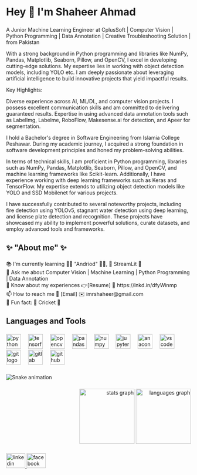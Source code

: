 <h1 align="left">Hey 👋 I'm Shaheer Ahmad</h1>

###

<p align="left">A Junior Machine Learning Engineer at CplusSoft | Computer Vision | Python Programming | Data Annotation | Creative Troubleshooting Solution | from Pakistan

With a strong background in Python programming and libraries like NumPy, Pandas, Matplotlib, Seaborn, Pillow, and OpenCV, I excel in developing cutting-edge solutions. My expertise lies in working with object detection models, including YOLO etc. I am deeply passionate about leveraging artificial intelligence to build innovative projects that yield impactful results.

Key Highlights:

Diverse experience across AI, ML/DL, and computer vision projects.
I possess excellent communication skills and am committed to delivering guaranteed results.
Expertise in using advanced data annotation tools such as LabelImg, Labelme, RoboFlow, Makesense.ai for detection, and Apeer for segmentation.

I hold a Bachelor's degree in Software Engineering from Islamia College Peshawar. During my academic journey, I acquired a strong foundation in software development principles and honed my problem-solving abilities.

In terms of technical skills, I am proficient in Python programming, libraries such as NumPy, Pandas, Matplotlib, Seaborn, Pillow, and OpenCV, and machine learning frameworks like Scikit-learn. Additionally, I have experience working with deep learning frameworks such as Keras and TensorFlow. My expertise extends to utilizing object detection models like YOLO and SSD Mobilenet for various projects.

I have successfully contributed to several noteworthy projects, including fire detection using YOLOv5, stagnant water detection using deep learning, and license plate detection and recognition. These projects have showcased my ability to implement powerful solutions, curate datasets, and employ advanced tools and frameworks.

</p>

###

<h2 align="left">✨ "About me" ✨</h2>

###

<p align="left">📚 I'm currently learning 📱🤖 "Andriod" 📲👾, 🚀 StreamLit 🎉<br>💬 Ask me about Computer Vision | Machine Learning | Python Programming | Data Annotation<br>📄 Know about my experiences 👉[Resume] 🔗 https://lnkd.in/dfyWinmp<br>📫 How to reach me 📧 [Email] ✉️ imrshaheer@gmail.com<br>🎲 Fun fact: 🏏 Cricket 🏏</p>

###

<h2 align="left">Languages and Tools</h2>

###

<div align="left">
  <img src="https://cdn.jsdelivr.net/gh/devicons/devicon/icons/python/python-original.svg" height="40" alt="python logo"  />
  <img width="12" />
  <img src="https://cdn.jsdelivr.net/gh/devicons/devicon/icons/tensorflow/tensorflow-original.svg" height="40" alt="tensorflow logo"  />
  <img width="12" />
  <img src="https://cdn.jsdelivr.net/gh/devicons/devicon/icons/opencv/opencv-original.svg" height="40" alt="opencv logo"  />
  <img width="12" />
  <img src="https://cdn.jsdelivr.net/gh/devicons/devicon/icons/pandas/pandas-original.svg" height="40" alt="pandas logo"  />
  <img width="12" />
  <img src="https://cdn.jsdelivr.net/gh/devicons/devicon/icons/numpy/numpy-original.svg" height="40" alt="numpy logo"  />
  <img width="12" />
  <img src="https://cdn.jsdelivr.net/gh/devicons/devicon/icons/jupyter/jupyter-original.svg" height="40" alt="jupyter logo"  />
  <img width="12" />
  <img src="https://cdn.jsdelivr.net/gh/devicons/devicon/icons/anaconda/anaconda-original.svg" height="40" alt="anaconda logo"  />
  <img width="12" />
  <img src="https://cdn.jsdelivr.net/gh/devicons/devicon/icons/vscode/vscode-original.svg" height="40" alt="vscode logo"  />
  <img width="12" />
  <img src="https://cdn.jsdelivr.net/gh/devicons/devicon/icons/git/git-original.svg" height="40" alt="git logo"  />
  <img width="12" />
  <img src="https://cdn.jsdelivr.net/gh/devicons/devicon/icons/gitlab/gitlab-original.svg" height="40" alt="gitlab logo"  />
  <img width="12" />
  <img src="https://cdn.jsdelivr.net/gh/devicons/devicon/icons/github/github-original.svg" height="40" alt="github logo"  />
</div>

###

<img src="https://raw.githubusercontent.com/imrshaheer/imrshaheer/output/snake.svg" alt="Snake animation" />

###

<div align="right">
  <img src="https://github-readme-stats.vercel.app/api?username=imrshaheer&hide_title=false&hide_rank=false&show_icons=true&include_all_commits=true&count_private=true&disable_animations=false&theme=dracula&locale=en&hide_border=false&order=1" height="150" alt="stats graph"  />
  <img src="https://github-readme-stats.vercel.app/api/top-langs?username=imrshaheer&locale=en&hide_title=false&layout=compact&card_width=320&langs_count=5&theme=dracula&hide_border=false&order=2" height="150" alt="languages graph"  />
</div>

###

<div align="left">
  <a href="https://www.linkedin.com/in/imrshaheer/" target="_blank">
    <img src="https://raw.githubusercontent.com/maurodesouza/profile-readme-generator/master/src/assets/icons/social/linkedin/default.svg" width="52" height="40" alt="linkedin logo"  />
  </a>
  <a href="https://www.facebook.com/imrshaheer/" target="_blank">
    <img src="https://raw.githubusercontent.com/maurodesouza/profile-readme-generator/master/src/assets/icons/social/facebook/default.svg" width="52" height="40" alt="facebook logo"  />
  </a>
</div>

###
